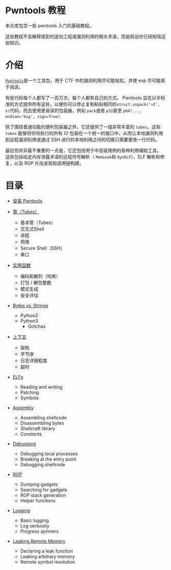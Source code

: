 # Pwntools 教程

本仓库包含一些 pwntools 入门的基础教程。

这些教程不会解释提到的逆向工程或漏洞利用的相关术语，而是假设你已经知晓这些知识。 

# 介绍

[`Pwntools`](https://pwntools.com)是一个工具包，用于 CTF 中的漏洞利用尽可能轻松，并使 exp 尽可能易于阅读。 

有些代码每个人都写了一百万次，每个人都有自己的方式。 Pwntools 旨在以半标准的方式提供所有这些，以便你可以停止复制粘贴相同的`struct.unpack('>I', x)`代码，而去使用更易读的包装器，例如 `pack`或者 `p32`甚至 `p64(..., endian='big', sign=True)`. 

除了围绕普通功能的便利包装器之外，它还提供了一组非常丰富的 `tubes`，这些 `tubes` 能够将你将执行的所有 IO 包装在一个统一的接口中。从而让本地漏洞利用到远程漏洞利用或通过 SSH 进行的本地利用之间的切换只需要更改一行代码。 

最后但并非最不重要的一点是，它还包括用于中高级用例的各种利用辅助工具。 这些包括给定内存泄露术语的远程符号解析（ `MemLeak`和 `DynELF`）、ELF 解析和修复，以及 ROP 片段发现和调用链构建。

# 目录

- [安装 Pwntools](installing.md)
- [管（Tubes）](tubes.md)
    
    + 基本管（Tubes）
    + 交互式Shell
    + 进程
    + 网络
    + Secure Shell（SSH）
    + 串口
- [实用函数](utility.md)
  
    + 编码和散列（哈希）
    + 打包 / 解包整数
    + 模式生成
    + 安全评估
- [Bytes vs. Strings](bytes.md)
    + Python2
    - Python3
        + Gotchas
- [上下文](context.md)
  
    + 架构
    + 字节序
    + 日志详细程度
    + 超时
- [ELFs](elf.md)
    + Reading and writing
    + Patching
    + Symbols
- [Assembly](assembly.md)
  
    + Assembling shellcode
    + Disassembling bytes
    + Shellcraft library
    + Constants
- [Debugging](debugging.md)
    + Debugging local processes
    + Breaking at the entry point
    + Debugging shellcode
- [ROP](rop.md)
    + Dumping gadgets
    + Searching for gadgets
    + ROP stack generation
    + Helper functions
- [Logging](logging.md)
    + Basic logging
    + Log verbosity
    + Progress spinners
- [Leaking Remote Memory](leaking.md)
    + Declaring a leak function
    + Leaking arbitrary memory
    + Remote symbol resolution
